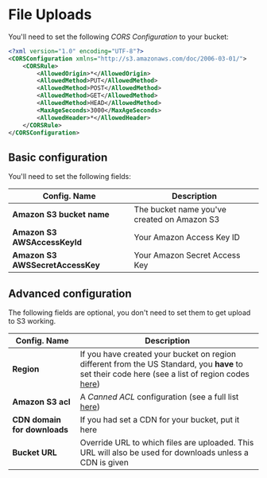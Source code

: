 # File Uploads

You'll need to set the following _CORS Configuration_ to your bucket:

```xml
<?xml version="1.0" encoding="UTF-8"?>
<CORSConfiguration xmlns="http://s3.amazonaws.com/doc/2006-03-01/">
	<CORSRule>
		<AllowedOrigin>*</AllowedOrigin>
		<AllowedMethod>PUT</AllowedMethod>
		<AllowedMethod>POST</AllowedMethod>
		<AllowedMethod>GET</AllowedMethod>
		<AllowedMethod>HEAD</AllowedMethod>
		<MaxAgeSeconds>3000</MaxAgeSeconds>
		<AllowedHeader>*</AllowedHeader>
	</CORSRule>
</CORSConfiguration>
```

## Basic configuration

You'll need to set the following fields:

Config. Name | Description
------------ | -------------
**Amazon S3 bucket name** | The bucket name you've created on Amazon S3
**Amazon S3 AWSAccessKeyId** | Your Amazon Access Key ID
**Amazon S3 AWSSecretAccessKey** | Your Amazon Secret Access Key


## Advanced configuration

The following fields are optional, you don't need to set them to get upload to S3 working.

Config. Name | Description
------------ | -------------
**Region** | If you have created your bucket on region different from the US Standard, you **have** to set their code here (see a list of region codes [here](http://docs.aws.amazon.com/AWSEC2/latest/UserGuide/using-regions-availability-zones.html#concepts-available-regions))
**Amazon S3 acl** | A _Canned ACL_ configuration (see a full list [here](http://docs.aws.amazon.com/AmazonS3/latest/dev/acl-overview.html#canned-acl))
**CDN domain for downloads** | If you had set a CDN for your bucket, put it here
**Bucket URL** | Override URL to which files are uploaded. This URL will also be used for downloads unless a CDN is given
